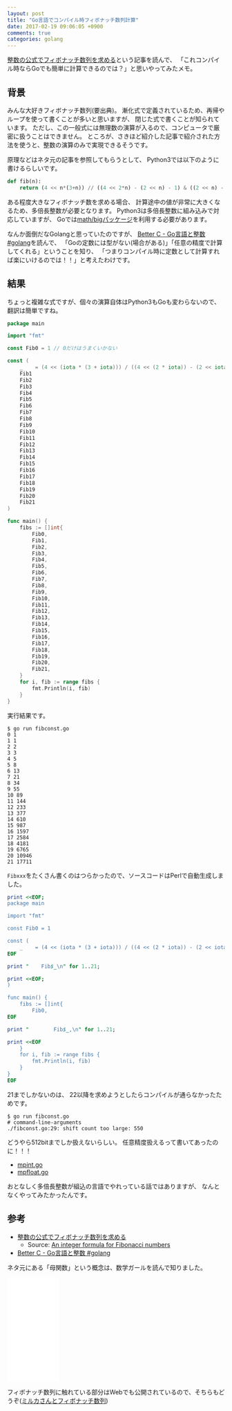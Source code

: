 ```yaml
---
layout: post
title: "Go言語でコンパイル時フィボナッチ数列計算"
date: 2017-02-19 09:06:05 +0900
comments: true
categories: golang
---
```


[整数の公式でフィボナッチ数列を求める](http://postd.cc/fibonacci/)という記事を読んで、
「これコンパイル時ならGoでも簡単に計算できるのでは？」と思いやってみたメモ。

<!-- More -->

## 背景

みんな大好きフィボナッチ数列(要出典)。
漸化式で定義されているため、再帰やループを使って書くことが多いと思いますが、
閉じた式で書くことが知られています。
ただし、この一般式には無理数の演算が入るので、コンピュータで厳密に扱うことはできません。
ところが、さきほど紹介した記事で紹介された方法を使うと、整数の演算のみで実現できるそうです。

原理などはネタ元の記事を参照してもらうとして、
Python3では以下のように書けるらしいです。

``` python
def fib(n):
    return (4 << n*(3+n)) // ((4 << 2*n) - (2 << n) - 1) & ((2 << n) - 1)
```

ある程度大きなフィボナッチ数を求める場合、
計算途中の値が非常に大きくなるため、多倍長整数が必要となります。
Python3は多倍長整数に組み込みで対応していますが、
Goでは[math/bigパッケージ](https://golang.org/pkg/math/big/)を利用する必要があります。

なんか面倒だなGolangと思っていたのですが、
[Better C - Go言語と整数 #golang](http://qiita.com/sonatard/items/464a9d45c689386edfe1)を読んで、
「Goの定数には型がない(場合がある)」「任意の精度で計算してくれる」ということを知り、
「つまりコンパイル時に定数として計算すれば楽にいけるのでは！！」と考えたわけです。

## 結果

ちょっと複雑な式ですが、個々の演算自体はPython3もGoも変わらないので、
翻訳は簡単ですね。

``` go
package main

import "fmt"

const Fib0 = 1 // 0だけはうまくいかない

const (
	_    = (4 << (iota * (3 + iota))) / ((4 << (2 * iota)) - (2 << iota) - 1) & ((2 << iota) - 1)
	Fib1
	Fib2
	Fib3
	Fib4
	Fib5
	Fib6
	Fib7
	Fib8
	Fib9
	Fib10
	Fib11
	Fib12
	Fib13
	Fib14
	Fib15
	Fib16
	Fib17
	Fib18
	Fib19
	Fib20
	Fib21
)

func main() {
	fibs := []int{
		Fib0,
		Fib1,
		Fib2,
		Fib3,
		Fib4,
		Fib5,
		Fib6,
		Fib7,
		Fib8,
		Fib9,
		Fib10,
		Fib11,
		Fib12,
		Fib13,
		Fib14,
		Fib15,
		Fib16,
		Fib17,
		Fib18,
		Fib19,
		Fib20,
		Fib21,
	}
	for i, fib := range fibs {
		fmt.Println(i, fib)
	}
}
```

実行結果です。

``` plain
$ go run fibconst.go
0 1
1 1
2 2
3 3
4 5
5 8
6 13
7 21
8 34
9 55
10 89
11 144
12 233
13 377
14 610
15 987
16 1597
17 2584
18 4181
19 6765
20 10946
21 17711
```

`Fibxxx`をたくさん書くのはつらかったので、ソースコードはPerlで自動生成しました。

``` perl
print <<EOF;
package main

import "fmt"

const Fib0 = 1

const (
    _    = (4 << (iota * (3 + iota))) / ((4 << (2 * iota)) - (2 << iota) - 1) & ((2 << iota) - 1)
EOF

print "    Fib$_\n" for 1..21;

print <<EOF;
)

func main() {
    fibs := []int{
        Fib0,
EOF

print "        Fib$_,\n" for 1..21;

print <<EOF
    }
    for i, fib := range fibs {
        fmt.Println(i, fib)
    }
}
EOF
```

21までしかないのは、
22以降を求めようとしたらコンパイルが通らなかったためです。

``` plain
$ go run fibconst.go
# command-line-arguments
./fibconst.go:29: shift count too large: 550
```

どうやら512bitまでしか扱えないらしい。
任意精度扱えるって書いてあったのに！！！

- [mpint.go](https://github.com/golang/go/blob/go1.8/src/cmd/compile/internal/gc/mpint.go#L211)
- [mpfloat.go](https://github.com/golang/go/blob/go1.8/src/cmd/compile/internal/gc/mpfloat.go#L18)

おとなしく多倍長整数が組込の言語でやれっている話ではありますが、
なんとなくやってみたかったんです。


## 参考

- [整数の公式でフィボナッチ数列を求める](http://postd.cc/fibonacci/)
  - Source: [An integer formula for Fibonacci numbers](http://paulhankin.github.io/Fibonacci/)
- [Better C - Go言語と整数 #golang](http://qiita.com/sonatard/items/464a9d45c689386edfe1)

ネタ元にある「母関数」という概念は、数学ガールを読んで知りました。

<iframe style="width:120px;height:240px;" marginwidth="0" marginheight="0" scrolling="no" frameborder="0" src="//rcm-fe.amazon-adsystem.com/e/cm?lt1=_blank&bc1=000000&IS2=1&bg1=FFFFFF&fc1=000000&lc1=0000FF&t=shogo82148-22&o=9&p=8&l=as4&m=amazon&f=ifr&ref=as_ss_li_til&asins=4797341378&linkId=be2c6011ca1a5f15d96c370e494b0f95"></iframe>

フィボナッチ数列に触れている部分はWebでも公開されているので、そちらもどうぞ([ミルカさんとフィボナッチ数列](http://www.hyuki.com/story/genfunc.html))
